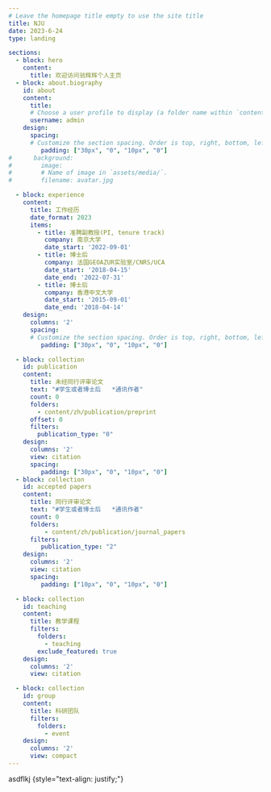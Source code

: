 ```yaml
---
# Leave the homepage title empty to use the site title
title: NJU
date: 2023-6-24
type: landing

sections:
  - block: hero
    content:
      title: 欢迎访问翁辉辉个人主页
  - block: about.biography
    id: about
    content:
      title:
      # Choose a user profile to display (a folder name within `content/authors/`)
      username: admin
    design:
      spacing:
      # Customize the section spacing. Order is top, right, bottom, left.
         padding: ["30px", "0", "10px", "0"]
#      background:
#        image:
#        # Name of image in `assets/media/`.
#        filename: avatar.jpg

  - block: experience
    content:
      title: 工作经历
      date_format: 2023
      items:
        - title: 准聘副教授(PI, tenure track)
          company: 南京大学
          date_start: '2022-09-01'
        - title: 博士后
          company: 法国GEOAZUR实验室/CNRS/UCA
          date_start: '2018-04-15'
          date_end: '2022-07-31'
        - title: 博士后
          company: 香港中文大学
          date_start: '2015-09-01'
          date_end: '2018-04-14'
    design:
      columns: '2'
      spacing:
      # Customize the section spacing. Order is top, right, bottom, left.
         padding: ["30px", "0", "10px", "0"]

  - block: collection
    id: publication
    content:
      title: 未经同行评审论文
      text: "#学生或者博士后   *通讯作者"
      count: 0
      folders:
        - content/zh/publication/preprint
      offset: 0
      filters:
        publication_type: "0"
    design:
      columns: '2'
      view: citation
      spacing:
         padding: ["30px", "0", "10px", "0"]
  - block: collection
    id: accepted papers
    content:
      title: 同行评审论文
      text: "#学生或者博士后   *通讯作者"
      count: 0
      folders:
          - content/zh/publication/journal_papers
      filters:
         publication_type: "2"
    design:
      columns: '2'
      view: citation
      spacing:
         padding: ["10px", "0", "10px", "0"]

  - block: collection
    id: teaching
    content:
      title: 教学课程
      filters:
        folders:
          - teaching
        exclude_featured: true
    design:
      columns: '2'
      view: citation

  - block: collection
    id: group
    content:
      title: 科研团队
      filters:
        folders:
          - event
    design:
      columns: '2'
      view: compact
---
```

asdflkj
{style="text-align: justify;"}
